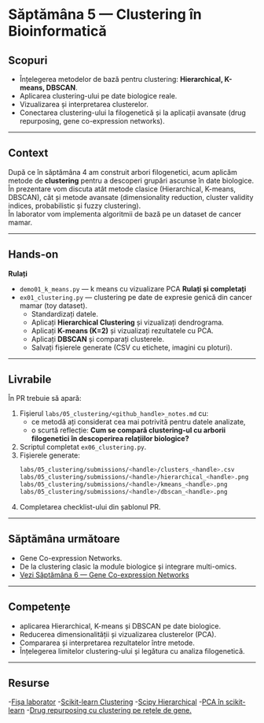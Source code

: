 # Săptămâna 5 — Clustering în Bioinformatică

## Scopuri
- Înțelegerea metodelor de bază pentru clustering: **Hierarchical, K-means, DBSCAN**.  
- Aplicarea clustering-ului pe date biologice reale.  
- Vizualizarea și interpretarea clusterelor.  
- Conectarea clustering-ului la filogenetică și la aplicații avansate (drug repurposing, gene co-expression networks).  

---

## Context
După ce în săptămâna 4 am construit arbori filogenetici, acum aplicăm metode de **clustering** pentru a descoperi grupări ascunse în date biologice.  
În prezentare vom discuta atât metode clasice (Hierarchical, K-means, DBSCAN), cât și metode avansate (dimensionality reduction, cluster validity indices, probabilistic și fuzzy clustering).  
În laborator vom implementa algoritmii de bază pe un dataset de cancer mamar.  

---

## Hands-on
**Rulați**  
- `demo01_k_means.py` — k means cu vizualizare PCA
**Rulați și completați**  
- `ex01_clustering.py` — clustering pe date de expresie genică din cancer mamar (toy dataset).  
  - Standardizați datele.  
  - Aplicați **Hierarchical Clustering** și vizualizați dendrograma.  
  - Aplicați **K-means (K=2)** și vizualizați rezultatele cu PCA.  
  - Aplicați **DBSCAN** și comparați clusterele.  
  - Salvați fișierele generate (CSV cu etichete, imagini cu ploturi).  

---

## Livrabile
În PR trebuie să apară:
1. Fișierul `labs/05_clustering/<github_handle>_notes.md` cu:  
   - ce metodă ați considerat cea mai potrivită pentru datele analizate,  
   - o scurtă reflecție: **Cum se compară clustering-ul cu arborii filogenetici în descoperirea relațiilor biologice?**  
2. Scriptul completat `ex06_clustering.py`.  
3. Fișierele generate:  
   ```bash
   labs/05_clustering/submissions/<handle>/clusters_<handle>.csv
   labs/05_clustering/submissions/<handle>/hierarchical_<handle>.png
   labs/05_clustering/submissions/<handle>/kmeans_<handle>.png
   labs/05_clustering/submissions/<handle>/dbscan_<handle>.png
   ```
4. Completarea checklist-ului din șablonul PR.

---

## Săptămâna următoare

- Gene Co-expression Networks.
- De la clustering clasic la module biologice și integrare multi-omics.
- [Vezi Săptămâna 6 — Gene Co-expression Networks](./06_wgcna/README.md)

---

## Competențe

- aplicarea Hierarchical, K-means și DBSCAN pe date biologice.
- Reducerea dimensionalității și vizualizarea clusterelor (PCA).
- Compararea și interpretarea rezultatelor între metode.
- Înțelegerea limitelor clustering-ului și legătura cu analiza filogenetică. 

---

## Resurse

-[Fișa laborator](../../docs/lab_onepagers/05_clustering.md)
-[Scikit-learn Clustering](https://scikit-learn.org/stable/modules/clustering.html)
-[Scipy Hierarchical](https://docs.scipy.org/doc/scipy/reference/cluster.hierarchy.html)
-[PCA în scikit-learn](https://scikit-learn.org/stable/modules/generated/sklearn.decomposition.PCA.html)
-[Drug repurposing cu clustering pe rețele de gene.](../../docs/papers/clustering_paper.pdf)